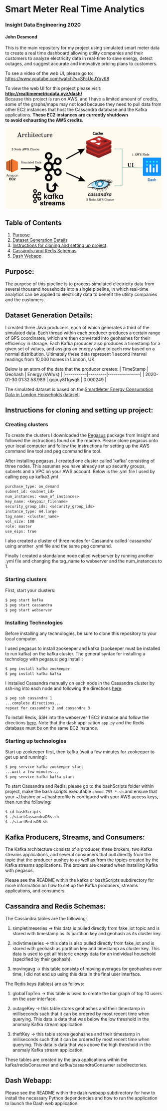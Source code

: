 # Smart Meter Real Time Analytics
### Insight Data Engineering 2020
#### John Desmond

This is the main repository for my project using simulated smart meter data to create a real time dashboard allowing utility companies and their customers to analyze electricity data in real-time to save energy, detect outages, and suggest accurate and innovative pricing plans to customers.

To see a video of the web UI, please go to: https://www.youtube.com/watch?v=SFcUcJYqv98

To view the web UI for this project please visit: **http://realtimemetricdata.xyz/dash/**  
Because this project is run on AWS, and I have a limited amount of credits, some of the
graphs/maps may not load because they need to pull data from other EC2 instances that
host the Cassandra database and the Kafka applications. **These EC2 instances are currently shutdown  
to avoid exhausting the AWS credits.**


![Pipeline Architecture](pictures/pipelineArchitecture.png)

## Table of Contents

1. [Purpose](https://github.com/yohn-dezmon/realtime-smart-meter-dashboard#purpose)
2. [Dataset Generation Details](https://github.com/yohn-dezmon/realtime-smart-meter-dashboard#dataset-details)
3. [Instructions for cloning and setting up project](https://github.com/yohn-dezmon/instructions-for-cloning-and-setting-up-project)
4. [Cassandra and Redis Schemas](https://github.com/yohn-dezmon/realtime-smart-meter-dashboard#cassandra-and-redis-schemas)
5. [Dash Webapp](https://github.com/yohn-dezmon/realtime-smart-meter-dashboard#dash-webapp)


## Purpose:  
The purpose of this pipeline is to process simulated electricity data from several thousand households into a single pipeline, in which real-time analytics can be applied to electricity data to benefit the utility companies and the customers.

## Dataset Generation Details:

I created three Java producers, each of which generates a third of the simulated data. Each thread within each producer produces a certain range of GPS coordinates, which are then converted into geohashes for their efficiency in storage. Each Kafka producer also produces a timestamp for a given set of values, and assigns an energy value to each row based on a normal distribution. Ultimately these data represent 1 second interval readings from 10,000 homes in London, UK.  

Below is an atom of the data that the producer creates:
| TimeStamp | Geohash | Energy (kWh/s) |
|-----------|---------|----------------|
| 2020-01-30 01:32:58.989 | gcpuy8f1gwg5 | 0.000249 |


The simulated dataset is based on the [SmartMeter Energy Consumption Data in London Households dataset](https://data.london.gov.uk/dataset/smartmeter-energy-use-data-in-london-households).


## Instructions for cloning and setting up project:

### Creating clusters

To create the clusters I downloaded the [Pegasus](https://github.com/InsightDataScience/pegasus) package from Insight and followed the instructions found on the readme. Please clone pegasus onto your local computer and follow the instructions for setting up the AWS command line tool and peg command line tool.

After installing pegasus, I created one cluster called 'kafka' consisting of three nodes. This assumes you have already set up security groups, subnets and a VPC on your AWS account.
Below is the .yml file I used by calling peg up kafka3.yml


```
purchase_type: on_demand
subnet_id: <subnet_id>
num_instances: <num_of_instances>
key_name: <keypair_filename>
security_group_ids: <security_group_ids>
instance_type: m4.large
tag_name: <cluster_name>
vol_size: 100
role: master
use_eips: true
```
I also created a cluster of three nodes for Cassandra called 'cassandra' using another .yml file and the same peg command.

Finally I created a standalone node called webserver by running another .yml file and changing the tag_name to webserver and the num_instances to 1.

### Starting clusters

First, start your clusters:
```
$ peg start kafka
$ peg start cassandra
$ peg start webserver
```


### Installing Technologies

Before installing any technologies, be sure to clone this repository to your local computer.

I used pegasus to install zookeeper and kafka (zookeeper must be installed to run kafka) on the kafka cluster.
The general syntax for installing a technology with pegasus: peg install <cluster-name> <technology>
:
```
$ peg install kafka zookeeper
$ peg install kafka kafka
```

I installed Cassandra manually on each node in the Cassandra cluster by ssh-ing into each node and following the directions [here](https://maelfabien.github.io/bigdata/EC2_Cassandra/#install-cassandra):

```
$ peg ssh cassandra 1
...complete directions...
repeat for cassandra 2 and cassandra 3
```

To install Redis, SSH into the webserver 1 EC2 instance and follow the directions [here](https://redis.io/topics/quickstart). Note that the dash application ```app.py``` and the Redis
database must be on the same EC2 instance.

### Starting up technologies


Start up zookeeper first, then kafka (wait a few minutes for zookeeper
to get up and running):
```
$ peg service kafka zookeeper start
...wait a few minutes...
$ peg service kafka kafka start

```

To start Cassandra and Redis, please go to the bashScripts folder within project, make the bash scripts executable ```chmod 755 *.sh``` and ensure that your ~/.bashrc or ~/.bashprofile is configured with your AWS access keys, then run the following:

```
$ cd bashScripts
$ ./startCassandraDBs.sh
$ ./startRedisDB.sh
```


## Kafka Producers, Streams, and Consumers:

The Kafka architecture consists of a producer, three brokers, two Kafka streams applications, and several consumers that pull directly from the topic that the producer pushes to as well as from the topics created by the Kafka streams applications. The brokers are created when installing Kafka with pegasus.

Please see the README within the kafka or bashScripts subdirectory for more information on how to set up the Kafka producers, streams applications, and consumers.

## Cassandra and Redis Schemas:

The Cassandra tables are the following:

1. simpletimeseries -> this data is pulled directly from fake_iot topic and is stored with timestamp as its partition key and geohash as its cluster key.

2. indivtimeseries -> this data is also pulled directly from fake_iot and is stored with geohash as partition key and timestamp as cluster key. This data is used to get all historic energy data for an individual household (specified by their geohash).

3. movingavg -> this table consists of moving averages for geohashes over time, I did not end up using this data in the final user interface.

The Redis keys (tables) are as follows:

1. globalTopTen -> this table is used to create the bar graph of top 10 users on the user interface.

2. outageKey -> this table stores geohashes and their timestamp in milliseconds such that it can be ordered by most recent time when querying. This data is data that was below the low threshold in the anomaly Kafka stream application.

3. theftKey -> this table stores geohashes and their timestamp in milliseconds such that it can be ordered by most recent time when querying. This data is data that was above the high threshold in the anomaly Kafka stream application.

These tables are created by the java applications within the kafka/redisConsumer and kafka/cassandraConsumer subdirectories.

## Dash Webapp:

Please see the README within the dash-webapp subdirectory for how to install
the necessary Python dependencies and how to run the application to launch the Dash
web application.
